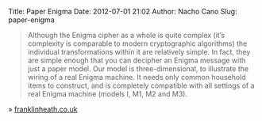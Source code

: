 Title: Paper Enigma
Date: 2012-07-01 21:02
Author: Nacho Cano
Slug: paper-enigma

> Although the Enigma cipher as a whole is quite complex (it’s
> complexity is comparable to modern cryptographic algorithms) the
> individual transformations within it are relatively simple. In fact,
> they are simple enough that you can decipher an Enigma message with
> just a paper model.
>  Our model is three-dimensional, to illustrate the wiring of a real
> Enigma machine. It needs only common household items to construct, and
> is completely compatible with all settings of a real Enigma machine
> (models I, M1, M2 and M3).

» [franklinheath.co.uk][]

  [franklinheath.co.uk]: http://wiki.franklinheath.co.uk/index.php/Enigma/Paper_Enigma
    "Paper Enigma"
